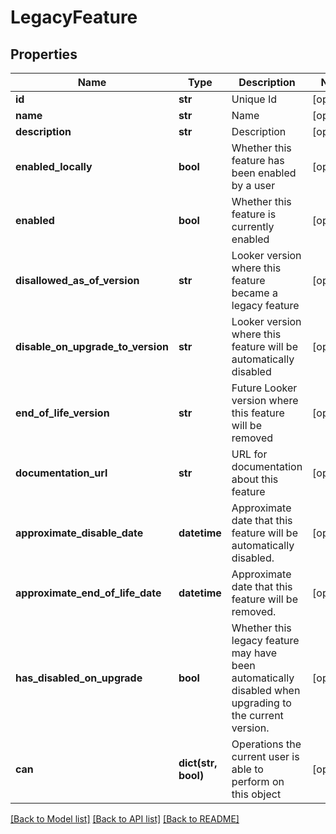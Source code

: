 # LegacyFeature

## Properties
Name | Type | Description | Notes
------------ | ------------- | ------------- | -------------
**id** | **str** | Unique Id | [optional] 
**name** | **str** | Name | [optional] 
**description** | **str** | Description | [optional] 
**enabled_locally** | **bool** | Whether this feature has been enabled by a user | [optional] 
**enabled** | **bool** | Whether this feature is currently enabled | [optional] 
**disallowed_as_of_version** | **str** | Looker version where this feature became a legacy feature | [optional] 
**disable_on_upgrade_to_version** | **str** | Looker version where this feature will be automatically disabled | [optional] 
**end_of_life_version** | **str** | Future Looker version where this feature will be removed | [optional] 
**documentation_url** | **str** | URL for documentation about this feature | [optional] 
**approximate_disable_date** | **datetime** | Approximate date that this feature will be automatically disabled. | [optional] 
**approximate_end_of_life_date** | **datetime** | Approximate date that this feature will be removed. | [optional] 
**has_disabled_on_upgrade** | **bool** | Whether this legacy feature may have been automatically disabled when upgrading to the current version. | [optional] 
**can** | **dict(str, bool)** | Operations the current user is able to perform on this object | [optional] 

[[Back to Model list]](../README.md#documentation-for-models) [[Back to API list]](../README.md#documentation-for-api-endpoints) [[Back to README]](../README.md)


